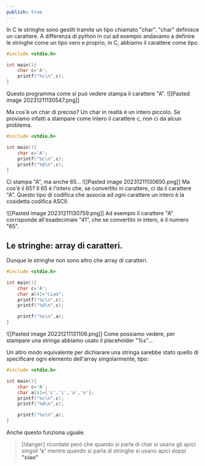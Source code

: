 ```yaml
---
publish: true
---
```


In C le stringhe sono gestiti tramite un tipo chiamato "char".
"char" definisce un carattere.
A differenza di python in cui ad esempio andavamo a definire le stringhe come un tipo vero e proprio, in C, abbiamo il carattere come tipo.

```C
#include <stdio.h>

int main(){
    char c='A';
    printf("%c\n",c);
}
```
Questo programma come si può vedere stampa il carattere "A".
![[Pasted image 20231211130547.png]]

Ma cos'è un char di preciso? Un char in realtà è un intero piccolo.
Se proviamo infatti a stampare come intero il carattere c, non ci da alcun problema.

```C
#include <stdio.h>

int main(){
    char c='A';
    printf("%c\n",c);
	printf("%d\n",c);
}
```
Ci stampa "A", ma anche 65...
![[Pasted image 20231211130650.png]]
Ma cos'è il 65?
Il 65 è l'intero che, se convertito in carattere, ci da il carattere "A".
Questo tipo di codifica che associa ad ogni carattere un intero è la cosidetta codifica ASCII.

![[Pasted image 20231211130759.png]]
Ad esempio il carattere "A" corrisponde all'esadecimale "41", che se convertito in intero, è il numero "65".

## Le stringhe: array di caratteri.
Dunque le stringhe non sono altro che array di caratteri.

```C
#include <stdio.h>

int main(){
    char c='A';
    char a[4]="ciao";
    printf("%c\n",c);
    printf("%d\n",c);

    printf("%s\n",a);
}
```

![[Pasted image 20231211131109.png]]
Come possiamo vedere, per stampare una stringa abbiamo usato il placeholder "%s"...

Un altro modo equivalente per dichiarare una stringa sarebbe stato quello di specificare ogni elemento dell'array singolarmente, tipo:

```C
#include <stdio.h>

int main(){
    char c='A';
    char a[4]={'c','i','a','o'};
    printf("%c\n",c);
    printf("%d\n",c);

    printf("%s\n",a);
}
```
Anche questo funziona uguale.

>[!danger] ricordate però che quando si parla di char si usano gli apici singoli **'c'** mentre quando si parla di stringhe si usano apici doppi **"ciao"**

